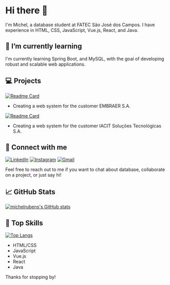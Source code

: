 # Hi there 👋

I'm Michel, a database student at FATEC São José dos Campos. I have experience in HTML, CSS, JavaScript, Vue.js, React, and Java.

## 🌱 I’m currently learning

I'm currently learning Spring Boot, and MySQL, with the goal of developing robust and scalable web applications.

## 💻 Projects

[![Readme Card](https://github-readme-stats.vercel.app/api/pin/?username=GroupHextech&repo=HEXTECH-API4sem&theme=radical)](https://github.com/GroupHextech/HEXTECH-API4sem)
- Creating a web system for the customer EMBRAER S.A.

[![Readme Card](https://github-readme-stats.vercel.app/api/pin/?username=GroupHextech&repo=HEXTECH-API3sem&theme=radical)](https://github.com/GroupHextech/HEXTECH-API3sem) 
- Creating a web system for the customer IACIT Soluções Tecnológicas S.A.


## 🤝 Connect with me

[![LinkedIn](https://img.shields.io/badge/LinkedIn-0077B5?style=for-the-badge&logo=linkedin&logoColor=white)](https://linkedin.com/in/michelrubens)
[![Instagram](https://img.shields.io/badge/Instagram-E4405F?style=for-the-badge&logo=instagram&logoColor=white)](https://instagram.com/michelrubens)
[![Gmail](https://img.shields.io/badge/Gmail-D14836?style=for-the-badge&logo=gmail&logoColor=white)](mailto:michelrube+fromgithub@gmail.com)

Feel free to reach out to me if you want to chat about database, collaborate on a project, or just say hi!

## 📈 GitHub Stats

[![michelrubens's GitHub stats](https://github-readme-stats.vercel.app/api?username=michelrubens&show_icons=true&theme=radical&repo=github-readme-stats&include_all_commits=true)](https://github.com/anuraghazra/github-readme-stats)

## 🌟 Top Skills

[![Top Langs](https://github-readme-stats.vercel.app/api/top-langs/?username=michelrubens&hide_progress=false&layout=compact&theme=radical&langs_count=8)](https://github.com/anuraghazra/github-readme-stats)

- HTML/CSS
- JavaScript
- Vue.js
- React
- Java

Thanks for stopping by!
